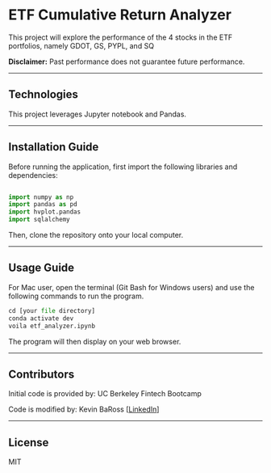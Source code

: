 # ETF Cumulative Return Analyzer
This project will explore the performance of the 4 stocks in the ETF portfolios, namely GDOT, GS, PYPL, and SQ

**Disclaimer:** Past performance does not guarantee future performance.

---

## Technologies

This project leverages Jupyter notebook and Pandas.

---

## Installation Guide

Before running the application, first import the following libraries and dependencies:

```python

import numpy as np
import pandas as pd
import hvplot.pandas
import sqlalchemy
```

Then, clone the repository onto your local computer.

---

## Usage Guide

For Mac user, open the terminal (Git Bash for Windows users) and use the following commands to run the program.

```python
cd [your file directory]
conda activate dev
voila etf_analyzer.ipynb
```
The program will then display on your web browser.

---

## Contributors

Initial code is provided by: UC Berkeley Fintech Bootcamp

Code is modified by: Kevin BaRoss [[LinkedIn](https://www.linkedin.com/in/kevin-baross/)]


---
## License
MIT
